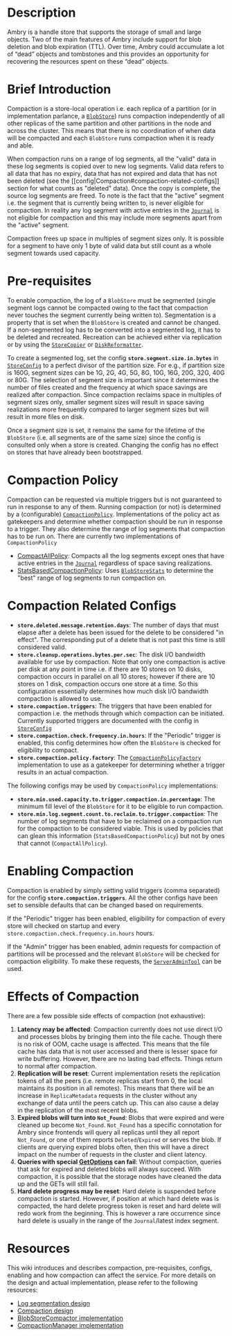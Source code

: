 # Description
Ambry is a handle store that supports the storage of small and large objects. Two of the main features of Ambry include support for blob deletion and blob expiration (TTL). Over time, Ambry could accumulate a lot of “dead” objects and tombstones and this provides an opportunity for recovering the resources spent on these “dead” objects. 
# Brief Introduction
Compaction is a store-local operation i.e. each replica of a partition (or in implementation parlance, a [`BlobStore`](https://github.com/linkedin/ambry/blob/master/ambry-store/src/main/java/com.github.ambry.store/BlobStore.java)) runs compaction independently of all other replicas of the same partition and other partitions in the node and across the cluster. This means that there is no coordination of when data will be compacted and each `BlobStore` runs compaction when it is ready and able.

When compaction runs on a range of log segments, all the "valid" data in these log segments is copied over to new log segments. Valid data refers to all data that has no expiry, data that has not expired and data that has not been deleted (see the [[config|Compaction#compaction-related-configs]] section for what counts as "deleted" data). Once the copy is complete, the source log segments are freed. To note is the fact that the "active" segment i.e. the segment that is currently being written to, is never eligible for compaction. In reality any log segment with active entries in the [`Journal`](https://github.com/linkedin/ambry/blob/master/ambry-store/src/main/java/com.github.ambry.store/Journal.java) is not eligible for compaction and this may include more segments apart from the "active" segment. 

Compaction frees up space in multiples of segment sizes only. It is possible for a segment to have only 1 byte of valid data but still count as a whole segment towards used capacity. 
# Pre-requisites
To enable compaction, the log of a `BlobStore` must be segmented (single segment logs cannot be compacted owing to the fact that compaction never touches the segment currently being written to). Segmentation is a property that is set when the `BlobStore` is created and cannot be changed. If a non-segmented log has to be converted into a segmented log, it has to be deleted and recreated. Recreation can be achieved either via replication or by using the [`StoreCopier`](https://github.com/linkedin/ambry/blob/master/ambry-tools/src/main/java/com.github.ambry/store/StoreCopier.java) or [`DiskReformatter`](https://github.com/linkedin/ambry/blob/master/ambry-tools/src/main/java/com.github.ambry/store/DiskReformatter.java).

To create a segmented log, set the config **`store.segment.size.in.bytes`** in [`StoreConfig`](https://github.com/linkedin/ambry/blob/master/ambry-api/src/main/java/com.github.ambry/config/StoreConfig.java) to a perfect divisor of the partition size. For e.g., if partition size is 160G, segment sizes can be 1G, 2G, 4G, 5G, 8G, 10G, 16G, 20G, 32G, 40G or 80G. The selection of segment size is important since it determines the number of files created and the frequency at which space savings are realized after compaction. Since compaction reclaims space in multiples of segment sizes only, smaller segment sizes will result in space saving realizations more frequently compared to larger segment sizes but will result in more files on disk.

Once a segment size is set, it remains the same for the lifetime of the `BlobStore` (i.e. all segments are of the same size) since the config is consulted only when a store is created. Changing the config has no effect on stores that have already been bootstrapped. 
# Compaction Policy
Compaction can be requested via multiple triggers but is not guaranteed to run in response to any of them. Running compaction (or not) is determined by a (configurable) [`CompactionPolicy`](https://github.com/linkedin/ambry/blob/master/ambry-store/src/main/java/com.github.ambry.store/CompactionPolicy.java). Implementations of the policy act as gatekeepers and determine whether compaction should be run in response to a trigger. They also determine the range of log segments that compaction has to be run on. 
There are currently two implementations of `CompactionPolicy`
* [CompactAllPolicy](https://github.com/linkedin/ambry/blob/master/ambry-store/src/main/java/com.github.ambry.store/CompactAllPolicyFactory.java): Compacts all the log segments except ones that have active entries in the [`Journal`](https://github.com/linkedin/ambry/blob/master/ambry-store/src/main/java/com.github.ambry.store/Journal.java) regardless of space saving realizations.
* [StatsBasedCompactionPolicy](https://github.com/linkedin/ambry/blob/master/ambry-store/src/main/java/com.github.ambry.store/StatsBasedCompactionPolicy.java): Uses [`BlobStoreStats`](https://github.com/linkedin/ambry/blob/master/ambry-store/src/main/java/com.github.ambry.store/BlobStoreStats.java) to determine the "best" range of log segments to run compaction on. 
# Compaction Related Configs
* **`store.deleted.message.retention.days`**: The number of days that must elapse after a delete has been issued for the delete to be considered "in effect". The corresponding put of a delete that is not past this time is still considered valid.
* **`store.cleanup.operations.bytes.per.sec`**: The disk I/O bandwidth available for use by compaction. Note that only one compaction is active per disk at any point in time i.e. if there are 10 stores on 10 disks, compaction occurs in parallel on all 10 stores; however if there are 10 stores on 1 disk, compaction occurs one store at a time. So this configuration essentially determines how much disk I/O bandwidth compaction is allowed to use.
* **`store.compaction.triggers`**: The triggers that have been enabled for compaction i.e. the methods through which compaction can be initiated. Currently supported triggers are documented with the config in [`StoreConfig`](https://github.com/linkedin/ambry/blob/master/ambry-api/src/main/java/com.github.ambry/config/StoreConfig.java)
* **`store.compaction.check.frequency.in.hours`**: If the "Periodic" trigger is enabled, this config determines how often the `BlobStore` is checked for eligibility to compact.
* **`store.compaction.policy.factory`**: The [`CompactionPolicyFactory`](https://github.com/linkedin/ambry/blob/master/ambry-store/src/main/java/com.github.ambry.store/CompactionPolicyFactory.java) implementation to use as a gatekeeper for determining whether a trigger results in an actual compaction.

The following configs may be used by `CompactionPolicy` implementations:
* **`store.min.used.capacity.to.trigger.compaction.in.percentage`**: The minimum fill level of the `BlobStore` for it to be eligible to run compaction. 
* **`store.min.log.segment.count.to.reclaim.to.trigger.compaction`**: The number of log segments that have to be reclaimed on a compaction run for the compaction to be considered viable. This is used by policies that can glean this information (`StatsBasedCompactionPolicy`) but not by ones that cannot (`CompactAllPolicy`).
# Enabling Compaction
Compaction is enabled by simply setting valid triggers (comma separated) for the config **`store.compaction.triggers`**. All the other configs have been set to sensible defaults that can be changed based on requirements.

If the "Periodic" trigger has been enabled, eligibility for compaction of every store will checked on startup and every `store.compaction.check.frequency.in.hours` hours.

If the "Admin" trigger has been enabled, admin requests for compaction of partitions will be processed and the relevant `BlobStore` will be checked for compaction eligibility. To make these requests, the [`ServerAdminTool`](https://github.com/linkedin/ambry/blob/master/ambry-tools/src/main/java/com.github.ambry/tools/admin/ServerAdminTool.java)
 can be used.
# Effects of Compaction
There are a few possible side effects of compaction (not exhaustive):
1. **Latency may be affected**: Compaction currently does not use direct I/O and processes blobs by bringing them into the file cache. Though there is no risk of OOM, cache usage is affected. This means that the file cache has data that is not user accessed and there is lesser space for write buffering. However, there are no lasting bad effects. Things return to normal after compaction.
2. **Replication will be reset**: Current implementation resets the replication tokens of all the peers (i.e. remote replicas start from 0, the local maintains its position in all remotes). This means that there will be an increase in `ReplicaMetadata` requests in the cluster without any exchange of data until the peers catch up. This can also cause a delay in the replication of the most recent blobs.
3. **Expired blobs will turn into `Not_Found`**: Blobs that were expired and were cleaned up become `Not_Found`. `Not_Found` has a specific connotation for Ambry since frontends will query all replicas until they all report `Not_Found`, or one of them reports `Deleted`/`Expired` or serves the blob. If clients are querying expired blobs often, then this will have a direct impact on the number of requests in the cluster and client latency.
4. **Queries with special [GetOptions](https://github.com/linkedin/ambry/blob/master/ambry-api/src/main/java/com.github.ambry/protocol/GetOption.java) can fail**: Without compaction, queries that ask for expired and deleted blobs will always succeed. With compaction, it is possible that the storage nodes have cleaned the data up and the GETs will still fail.
5. **Hard delete progress may be reset**: Hard delete is suspended before compaction is started. However, if position at which hard delete was is compacted, the hard delete progress token is reset and hard delete will redo work from the beginning. This is however a rare occurrence since hard delete is usually in the range of the `Journal`/latest index segment.
# Resources
This wiki introduces and describes compaction, pre-requisites, configs, enabling and how compaction can affect the service. For more details on the design and actual implementation, please refer to the following resources:
* [Log segmentation design](https://docs.google.com/document/d/1tTttYKoMQlHsdUWDt3VJ_rUxPWKipcWhhHFFXg-QleY/edit?usp=sharing)
* [Compaction design](https://docs.google.com/document/d/1RRqTO2htAkPHgaubLrXWIw6SoViWMDTXtZdNLW55gU0/edit?usp=sharing)
* [BlobStoreCompactor implementation](https://github.com/linkedin/ambry/blob/master/ambry-store/src/main/java/com.github.ambry.store/BlobStoreCompactor.java)
* [CompactionManager implementation](https://github.com/linkedin/ambry/blob/master/ambry-store/src/main/java/com.github.ambry.store/CompactionManager.java)